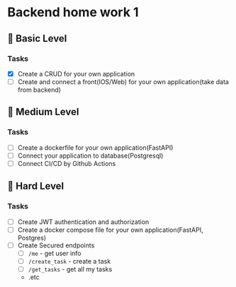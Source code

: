 # Backend home work 1

## 🥉 Basic Level

### Tasks

- [x] Create a CRUD for your own application
- [ ] Create and connect a front(IOS/Web) for your own application(take data from backend)

## 🥈 Medium Level

### Tasks

- [ ] Create a dockerfile for your own application(FastAPI)
- [ ] Connect your application to database(Postgresql)
- [ ] Connect CI/CD by Github Actions

## 🥇 Hard Level

### Tasks

- [ ] Create JWT authentication and authorization
- [ ] Create a docker compose file for your own application(FastAPI, Postgres)
- [ ] Create Secured endpoints
  - [ ] `/me` - get user info
  - [ ] `/create_task` - create a task
  - [ ] `/get_tasks` - get all my tasks
  - .etc
